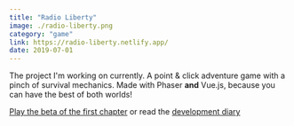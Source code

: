 ```yaml
---
title: "Radio Liberty"
image: ./radio-liberty.png
category: "game"
link: https://radio-liberty.netlify.app/
date: 2019-07-01
---
```


The project I'm working on currently. A point & click adventure game with a pinch of survival mechanics. Made with Phaser **and** Vue.js, because you can have the best of both worlds!

[Play the beta of the first chapter](https://radio-liberty.netlify.app/) or read the [development diary](https://dev.to/pincfloit/game-development-diary-i-codename-radio-liberty-51lk)